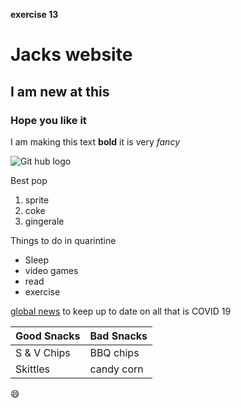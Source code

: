 **exercise 13**
# Jacks website
## I am new at this
### Hope you like it 

I am making this text **bold** it is very *fancy*

![Git hub logo](https://cdn.afterdawn.fi/v3/news/original/github-logo.png)

Best pop 
1. sprite 
2. coke
3. gingerale 

Things to do in quarintine
* Sleep
* video games 
* read 
* exercise 

[global news](https://globalnews.ca/) to keep up to date on all that is COVID 19



Good Snacks|Bad Snacks
----------|----------
S & V Chips| BBQ chips
Skittles | candy corn

:smile:
